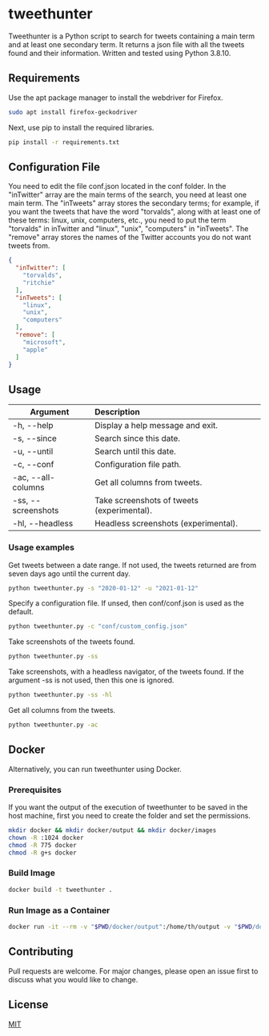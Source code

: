 # tweethunter
Tweethunter is a Python script to search for tweets containing a main term and at least one secondary term. It returns
a json file with all the tweets found and their information. Written and tested using Python 3.8.10.


## Requirements
Use the apt package manager to install the webdriver for Firefox.
```bash
sudo apt install firefox-geckodriver
```
Next, use pip to install the required libraries.
```bash
pip install -r requirements.txt
```


## Configuration File
You need to edit the file conf.json located in the conf folder. In the "inTwitter" array are the main terms of the 
search, you need at least one main term. The "inTweets" array stores the secondary terms; for example, if you want the 
tweets that have the word "torvalds", along with at least one of these terms: linux, unix, computers, etc., you 
need to put the term "torvalds" in inTwitter and "linux", "unix", "computers" in "inTweets". 
The "remove" array stores the names of the Twitter accounts you do not want tweets from.
```json
{
  "inTwitter": [
    "torvalds",
    "ritchie"
  ],
  "inTweets": [
    "linux",
    "unix",
    "computers"
  ],
  "remove": [
    "microsoft",
    "apple"
  ]
}
```


## Usage
| Argument        | Description |
| ------------- |:-------------|
| -h, --help | Display a help message and exit. |
| -s, --since | Search since this date. |
| -u, --until | Search until this date. |
| -c, --conf | Configuration file path. |
| -ac, --all-columns | Get all columns from tweets. |
| -ss, --screenshots | Take screenshots of tweets (experimental). |
| -hl, --headless | Headless screenshots (experimental). |

### Usage examples
Get tweets between a date range. If not used, the tweets returned are from seven days ago until the current day.
```bash
python tweethunter.py -s "2020-01-12" -u "2021-01-12"
```
Specify a configuration file. If unsed, then conf/conf.json is used as the default.
```bash
python tweethunter.py -c "conf/custom_config.json"
```
Take screenshots of the tweets found.
```bash
python tweethunter.py -ss
```
Take screenshots, with a headless navigator, of the tweets found. If the argument -ss is not used, 
then this one is ignored.
```bash
python tweethunter.py -ss -hl
```
Get all columns from the tweets.
```bash
python tweethunter.py -ac
```


## Docker
Alternatively, you can run tweethunter using Docker.
### Prerequisites
If you want the output of the execution of tweethunter to be saved in the host machine, first you need to create the
folder and set the permissions.
```bash
mkdir docker && mkdir docker/output && mkdir docker/images
chown -R :1024 docker
chmod -R 775 docker
chmod -R g+s docker
```
### Build Image
```bash
docker build -t tweethunter .
```
### Run Image as a Container
```bash
docker run -it --rm -v "$PWD/docker/output":/home/th/output -v "$PWD/docker/images":/home/th/images -v "$PWD/conf":/home/th/conf tweethunter
```

## Contributing
Pull requests are welcome. For major changes, please open an issue first to discuss what you would like to change.


## License
[MIT](https://choosealicense.com/licenses/mit/)
